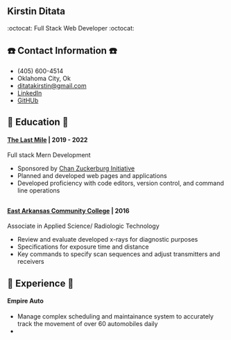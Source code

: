 ## Kirstin Ditata
:octocat:	Full Stack Web Developer :octocat:

## ☎️ Contact Information ☎️
- (405) 600-4514
- Oklahoma City, Ok
- ditatakirstin@gmail.com
- [LinkedIn]()
- [GitHUb]()

## 📓 Education 📓

#### [The Last Mile](https://www.thelastmile.org) | 2019 - 2022 
Full stack Mern Development
- Sponsored by [Chan Zuckerburg Initiative](https://chanzuckerberg.com/newsroom/innovative-coding-program-expands-opportunities-for-women-incarcerated-in-oklahoma/)
- Planned and developed web pages and applications 
- Developed proficiency with code editors, version control, and command line operations

##

#### [East Arkansas Community College](https://www.eacc.edu/) | 2016
Associate in Applied Science/ Radiologic Technology
- Review and evaluate developed x-rays for diagnostic purposes
- Specifications for exposure time and distance
- Key commands to specify scan sequences and adjust transmitters and receivers

## 💼 Experience 💼

#### Empire Auto
- Manage complex scheduling and maintainance system to accurately track the movement of over 60 automobiles daily
- 

